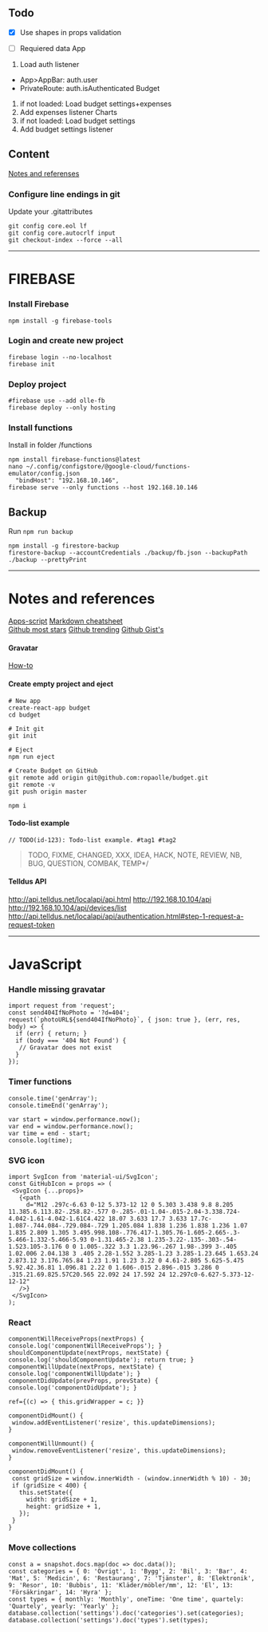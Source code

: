 ## Todo
- [x] Use shapes in props validation

- [ ] Requiered data
App
1. Load auth listener
- App>AppBar: auth.user
- PrivateRoute: auth.isAuthenticated
Budget
1. if not loaded: Load budget settings+expenses
2. Add expenses listener
Charts
1. if not loaded: Load budget settings
2. Add budget settings listener


## Content
[Notes and referenses](#notes-and-ref)

### Configure line endings in git
Update your .gitattributes
```
git config core.eol lf
git config core.autocrlf input
git checkout-index --force --all
```

----------------------------------------
# FIREBASE

### Install Firebase
```
npm install -g firebase-tools
```
### Login and create new project
```
firebase login --no-localhost
firebase init
```
### Deploy project
```
#firebase use --add olle-fb
firebase deploy --only hosting
```
### Install functions
Install in folder /functions
```
npm install firebase-functions@latest
nano ~/.config/configstore/@google-cloud/functions-emulator/config.json
  "bindHost": "192.168.10.146",
firebase serve --only functions --host 192.168.10.146
```

## Backup
Run ```npm run backup```
```
npm install -g firestore-backup
firestore-backup --accountCredentials ./backup/fb.json --backupPath ./backup --prettyPrint
```

----------------------------------------

# <a name="notes-and-ref"></a>Notes and references
[Apps-script](https://developers.google.com/apps-script/overview)
[Markdown cheatsheet](https://github.com/adam-p/markdown-here/wiki/Markdown-Cheatsheet)  
[Github most stars](https://github.com/search?q=stars:%3E1&s=stars&type=Repositories)
[Github trending](https://github.com/trending)
[Github Gist's](https://gist.github.com/)

#### Gravatar
[How-to](https://en.gravatar.com/site/implement/)

#### Create empty project and eject
```
# New app
create-react-app budget
cd budget

# Init git
git init

# Eject
npm run eject

# Create Budget on GitHub
git remote add origin git@github.com:ropaolle/budget.git
git remote -v
git push origin master

npm i
```

#### Todo-list example
```
// TODO(id-123): Todo-list example. #tag1 #tag2
```
> TODO, FIXME, CHANGED, XXX, IDEA, HACK, NOTE, REVIEW, NB, BUG, QUESTION, COMBAK, TEMP*/

#### Telldus API
http://api.telldus.net/localapi/api.html
http://192.168.10.104/api
http://192.168.10.104/api/devices/list
http://api.telldus.net/localapi/api/authentication.html#step-1-request-a-request-token

----------------------------------------

# JavaScript
### Handle missing gravatar
``` JS
import request from 'request';
const send404IfNoPhoto = '?d=404';
request(`photoURL${send404IfNoPhoto}`, { json: true }, (err, res, body) => {
  if (err) { return; }
  if (body === '404 Not Found') {
   // Gravatar does not exist
  }
});
```

### Timer functions
``` JS
console.time('genArray');
console.timeEnd('genArray');

var start = window.performance.now();
var end = window.performance.now();
var time = end - start;
console.log(time);
```

### SVG icon
``` JS
import SvgIcon from 'material-ui/SvgIcon';
const GitHubIcon = props => (
 <SvgIcon {...props}>
   {<path
     d="M12 .297c-6.63 0-12 5.373-12 12 0 5.303 3.438 9.8 8.205 11.385.6.113.82-.258.82-.577 0-.285-.01-1.04-.015-2.04-3.338.724-4.042-1.61-4.042-1.61C4.422 18.07 3.633 17.7 3.633 17.7c-1.087-.744.084-.729.084-.729 1.205.084 1.838 1.236 1.838 1.236 1.07 1.835 2.809 1.305 3.495.998.108-.776.417-1.305.76-1.605-2.665-.3-5.466-1.332-5.466-5.93 0-1.31.465-2.38 1.235-3.22-.135-.303-.54-1.523.105-3.176 0 0 1.005-.322 3.3 1.23.96-.267 1.98-.399 3-.405 1.02.006 2.04.138 3 .405 2.28-1.552 3.285-1.23 3.285-1.23.645 1.653.24 2.873.12 3.176.765.84 1.23 1.91 1.23 3.22 0 4.61-2.805 5.625-5.475 5.92.42.36.81 1.096.81 2.22 0 1.606-.015 2.896-.015 3.286 0 .315.21.69.825.57C20.565 22.092 24 17.592 24 12.297c0-6.627-5.373-12-12-12"
   />}
 </SvgIcon>
);
```

### React
``` JS
componentWillReceiveProps(nextProps) { console.log('componentWillReceiveProps'); }
shouldComponentUpdate(nextProps, nextState) { console.log('shouldComponentUpdate'); return true; }
componentWillUpdate(nextProps, nextState) { console.log('componentWillUpdate'); }
componentDidUpdate(prevProps, prevState) { console.log('componentDidUpdate'); }

ref={(c) => { this.gridWrapper = c; }}

componentDidMount() {
 window.addEventListener('resize', this.updateDimensions);
}

componentWillUnmount() {
 window.removeEventListener('resize', this.updateDimensions);
}

componentDidMount() {
 const gridSize = window.innerWidth - (window.innerWidth % 10) - 30;
 if (gridSize < 400) {
   this.setState({
     width: gridSize + 1,
     height: gridSize + 1,
   });
 }
}
```

### Move collections
``` JS
const a = snapshot.docs.map(doc => doc.data());
const categories = { 0: 'Övrigt', 1: 'Bygg', 2: 'Bil', 3: 'Bar', 4: 'Mat', 5: 'Medicin', 6: 'Restaurang', 7: 'Tjänster', 8: 'Elektronik', 9: 'Resor', 10: 'Bubbis', 11: 'Kläder/möbler/mm', 12: 'El', 13: 'Försäkringar', 14: 'Hyra' };
const types = { monthly: 'Monthly', oneTime: 'One time', quartely: 'Quartely', yearly: 'Yearly' };
database.collection('settings').doc('categories').set(categories);
database.collection('settings').doc('types').set(types);
```
